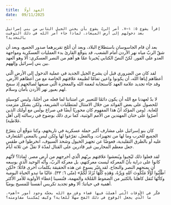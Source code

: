 ```yaml
---
title:  العهد أولًا
date:  09/11/2025
---
```


`اِقرأ يشوع ٥: ١–٧. أمر الربّ يشوع بأن يختن الجيل الثاني من بني إسرائيل بعد دخولهم إلى أرض الميعاد. لماذا جاء أمر الله في ذلك التوقيت بالتحديد؟`

بعد أن قام الجاسوسان باستطلاع البلاد، وبعد أن أثلج تقريرهما صدور الجميع، وبعد أن شقّ الربّ مياه نهر الأردن أمام الشعب، قد يتوقّع القارئ بدء العمليات العسكرية ومواجهة العدو على الفور. لكنّ النصّ الكتابي يُخبرنا عمّا هو أهم من النصر العسكري: ألا وهو العهد بين بني إسرائيل وإلههم.

لقد كان من الضروري قبل أن يشرع الجيل الجديد في عملية الدخول إلى الأرض الّتي أعطاهم إياها الله، أن يكونوا واعين تمامًا لطبيعة علاقتهم الخاصة مع من أعطاهم الأرض. وقد جاء تجديد علامة العهد كاستجابة لنعمة الله والمعجزة الّتي صنعها لصالحهم إذ سمح لهم بعبور نهر الأردن بأمان وسلام.

لا بدّ لعهدنا مع الله أن يكون دائمًا للتعبير عن امتناننا لما فعله من أجلنا، وليس كوسيلةٍ للحصول على بعض الفوائد من خلال الامتثال لمتطلبات الشريعة، ولكن بشكل متزمت للغاية. (ومن المؤكد أنّ هذا المفهوم كان محوريًا أيضًا في صراع بولس مع أولئك الذين أصرّوا على ختان المهتدين من الأمم الوثنية، كما نرى ذلك بوضوح في رسالته إلى أهل غلاطية).

كان بنو إسرائيل على مشارف أكبر حملة عسكرية في تاريخهم، وكنا نتوقّع أن يتفرّغ الجميع للحرب وما لها من تجهيزات. وبالفعل، تفرّغوا لها ولكن ليس بالمعنى المُتعارف عليه أو بالطرق التقليدية، فعوضًا عن تجهيز الخيول وشحذ السيوف، انخرطوا في طقسٍ جعل معظم المحاربين غير قادرين على القتال لمدّة لا تقلّ عن ثلاثة أيام.

لقد فعلوا ذلك ليُحيوا ويُنعشوا علاقتهم بربّهم الّذي أخرجهم من أرض مصر. لماذا؟ لأنّهم كانوا على دراية بأنّ المعركة ليست معركتهم، بل معركة الربّ، وأنّه الوحيد الّذي بوسعه أن يمنحهم النصر والنجاح. لقد عبّر يسوع عن هذه الحقيقة بكلمات أخرى قائلًا: «لَكِنِ ٱطْلُبُوا أَوَّلًا مَلَكُوتَ ٱللهِ وَبِرَّهُ، وَهَذِهِ كُلُّهَا تُزَادُ لَكُمْ» (متّى ٦: ٣٣). غالبًا ما تبدو الحياة اليومية وكأنّها تُثقل كاهلنا بالكثير من الضغوط المُلحّة والمهمة، فتُنسينا إعطاء الأولوية للأمر الأكثر أهمية في حياتنا: ألا وهو تجديد تكريس أنفسنا للمسيح يوميًا.

`فكّر في الأوقات الّتي أهملتَ فيها قضاء وقتٍ مع الله بحجّة وجود أمور «أهم». ما الّذي يجعل الوقوع في ذلك الفخ سهلًا للغاية؟ وكيف يُمكننا مقاومته؟`